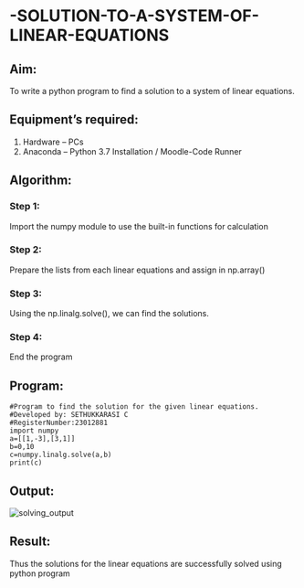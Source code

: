 # -SOLUTION-TO-A-SYSTEM-OF-LINEAR-EQUATIONS
## Aim:
To write a python program to find a solution to a system of linear equations.
## Equipment’s required:
1. 	Hardware – PCs
2. 	Anaconda – Python 3.7 Installation / Moodle-Code Runner
## Algorithm:
### Step 1: 
Import the numpy module to use the built-in functions for calculation
### Step 2: 
Prepare the lists from each linear equations and assign in np.array()
### Step 3: 
Using the np.linalg.solve(), we can find the solutions.
### Step 4: 
End the program
## Program:
```
#Program to find the solution for the given linear equations.
#Developed by: SETHUKKARASI C
#RegisterNumber:23012881
import numpy
a=[[1,-3],[3,1]]
b=0,10
c=numpy.linalg.solve(a,b)
print(c)
```
## Output:
![solving_output](https://github.com/SETHUKKARASI3006/-SOLUTION-TO-A-SYSTEM-OF-LINEAR-EQUATIONS/assets/144979338/20a9bfd6-fd92-4325-9147-b85b83bdd500)

## Result: 
Thus the solutions for the linear equations are successfully solved using python program

